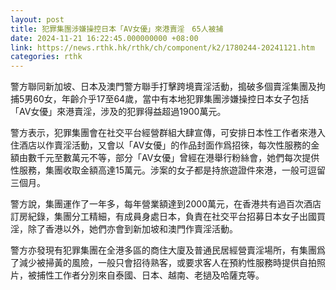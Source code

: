 ```yaml
---
layout: post
title: 犯罪集團涉嫌操控日本「AV女優」來港賣淫　65人被捕
date: 2024-11-21 16:22:45.000000000 +08:00
link: https://news.rthk.hk/rthk/ch/component/k2/1780244-20241121.htm
categories: rthk
---
```


警方聯同新加坡、日本及澳門警方聯手打擊跨境賣淫活動，搗破多個賣淫集團及拘捕5男60女，年齡介乎17至64歲，當中有本地犯罪集團涉嫌操控日本女子包括「AV女優」來港賣淫，涉及的犯罪得益超過1900萬元。

警方表示，犯罪集團會在社交平台經營群組大肆宣傳，可安排日本性工作者來港入住酒店以作賣淫活動，又會以「AV女優」的作品封面作爲招徠，每次性服務的金額由數千元至數萬元不等，部分「AV女優」曾經在港舉行粉絲會，她們每次提供性服務，集團收取金額高達15萬元。涉案的女子都是持旅遊證件來港，一般可逗留三個月。

警方說，集團運作了一年多，每年營業額達到2000萬元，在香港共有過百次酒店訂房紀錄，集團分工精細，有成員身處日本，負責在社交平台招募日本女子出國買淫，除了香港以外，她們亦會到新加坡和澳門作賣淫活動。

警方亦發現有犯罪集團在全港多區的商住大廈及普通民居經營賣淫場所，有集團爲了減少被掃黃的風險，一般只會招待熟客，或要求客人在預約性服務時提供自拍照片，被捕性工作者分別來自泰國、日本、越南、老撾及哈薩克等。
